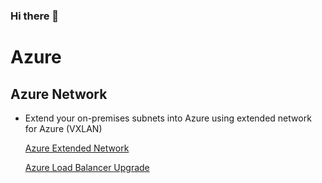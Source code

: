### Hi there 👋

<!--
**gfarat/gfarat** is a ✨ _special_ ✨ repository because its `README.md` (this file) appears on your GitHub profile.

Here are some ideas to get you started:

- 🔭 I’m currently working on ...
- 🌱 I’m currently learning ...
- 👯 I’m looking to collaborate on ...
- 🤔 I’m looking for help with ...
- 💬 Ask me about ...
- 📫 How to reach me: ...
- 😄 Pronouns: ...
- ⚡ Fun fact: ...
-->

# Azure

## Azure Network

<!-- TOC -->
- Extend your on-premises subnets into Azure using extended network for Azure (VXLAN)
  
  [Azure Extended Network](https://github.com/gfarat/AzureExtendedNetwork)
  
  [Azure Load Balancer Upgrade](https://github.com/gfarat/Azure-Load-Balancer-Upgrade)
<!-- /TOC -->
